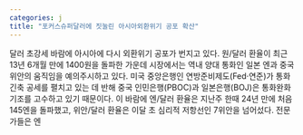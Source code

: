 ```yaml
---
categories: j
title: "포커스슈퍼달러에 짓눌린 아시아외환위기 공포 확산"
---
```

달러 초강세 바람에 아시아에 다시 외환위기 공포가 번지고 있다. 원/달러 환율이 최근 13년 6개월 만에 1400원을 돌파한 가운데 시장에서는 역내 양대 통화인 일본 엔과 중국 위안의 움직임을 예의주시하고 있다. 미국 중앙은행인 연방준비제도(Fed·연준)가 통화긴축 공세를 펼치고 있는 데 반해 중국 인민은행(PBOC)과 일본은행(BOJ)은 통화완화 기조를 고수하고 있기 때문이다. 이 바람에 엔/달러 환율은 지난주 한때 24년 만에 처음 145엔을 돌파했고, 위안/달러 환율은 이달 초 심리적 저항선인 7위안을 넘어섰다. 전문가들은 엔